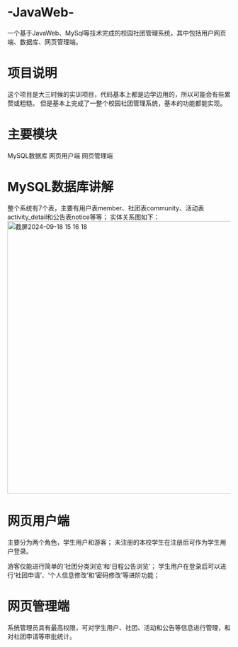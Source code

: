 # -JavaWeb-
一个基于JavaWeb、MySql等技术完成的校园社团管理系统，其中包括用户网页端、数据库、网页管理端。

# 项目说明
这个项目是大三时候的实训项目，代码基本上都是边学边用的，所以可能会有些累赘或粗糙。
但是基本上完成了一整个校园社团管理系统，基本的功能都能实现。

# 主要模块
MySQL数据库
网页用户端
网页管理端

# MySQL数据库讲解
整个系统有7个表，主要有用户表member、社团表community、活动表activity_detail和公告表notice等等；
实体关系图如下：
<img width="614" alt="截屏2024-09-18 15 16 18" src="https://github.com/user-attachments/assets/d6ea15ce-ac1f-4bc2-963f-2e8eb0989b75">


# 网页用户端
主要分为两个角色，学生用户和游客；
未注册的本校学生在注册后可作为学生用户登录。

游客仅能进行简单的‘社团分类浏览’和‘日程公告浏览’；
学生用户在登录后可以进行‘社团申请’、‘个人信息修改’和‘密码修改’等进阶功能；

# 网页管理端
系统管理员具有最高权限，可对学生用户、社团、活动和公告等信息进行管理，和对社团申请等审批统计。
